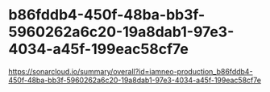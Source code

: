 # b86fddb4-450f-48ba-bb3f-5960262a6c20-19a8dab1-97e3-4034-a45f-199eac58cf7e
https://sonarcloud.io/summary/overall?id=iamneo-production_b86fddb4-450f-48ba-bb3f-5960262a6c20-19a8dab1-97e3-4034-a45f-199eac58cf7e
